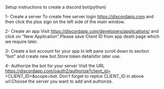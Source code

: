 Setup instructions to create a discord bot(python)

1- Create a server
To create free server login https://discordapp.com and then click the plus sign on the left side of the main window.

2- Create an app
Visit  https://discordapp.com/developers/applications/ and click on "New Application".Please save Client ID from app deatil page which we require later.

3- Create a bot account for your app
In left pane scroll down to section "bot" and create new bot.Store token detailsfor later use.

4- Authorize the bot for your server
Visit the URL https://discordapp.com/oauth2/authorize?client_id=<CLIENT_ID>&scope=bot. Don't forget to replce CLIENT_ID in above url.Choose the server you want to add and authorize.
